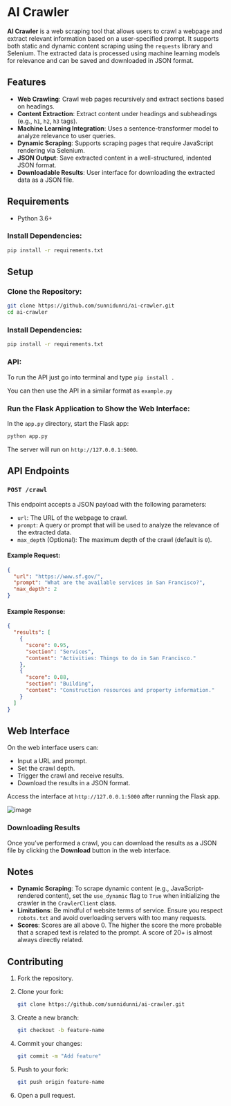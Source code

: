 # AI Crawler

**AI Crawler** is a web scraping tool that allows users to crawl a webpage and extract relevant information based on a user-specified prompt. It supports both static and dynamic content scraping using the `requests` library and Selenium. The extracted data is processed using machine learning models for relevance and can be saved and downloaded in JSON format.

## Features

- **Web Crawling**: Crawl web pages recursively and extract sections based on headings.
- **Content Extraction**: Extract content under headings and subheadings (e.g., `h1`, `h2`, `h3` tags).
- **Machine Learning Integration**: Uses a sentence-transformer model to analyze relevance to user queries.
- **Dynamic Scraping**: Supports scraping pages that require JavaScript rendering via Selenium.
- **JSON Output**: Save extracted content in a well-structured, indented JSON format.
- **Downloadable Results**: User interface for downloading the extracted data as a JSON file.

## Requirements

- Python 3.6+

### Install Dependencies:

```bash
pip install -r requirements.txt
```

## Setup

### Clone the Repository:

```bash
git clone https://github.com/sunnidunni/ai-crawler.git
cd ai-crawler
```

### Install Dependencies:

```bash
pip install -r requirements.txt
```

### API:

To run the API just go into terminal and type `pip install .`

You can then use the API in a similar format as `example.py`

### Run the Flask Application to Show the Web Interface:

In the `app.py` directory, start the Flask app:

```bash
python app.py
```

The server will run on `http://127.0.0.1:5000`.

## API Endpoints

### `POST /crawl`

This endpoint accepts a JSON payload with the following parameters:

- `url`: The URL of the webpage to crawl.
- `prompt`: A query or prompt that will be used to analyze the relevance of the extracted data.
- `max_depth` (Optional): The maximum depth of the crawl (default is `0`).

#### Example Request:

```json
{
  "url": "https://www.sf.gov/",
  "prompt": "What are the available services in San Francisco?",
  "max_depth": 2
}
```

#### Example Response:

```json
{
  "results": [
    {
      "score": 0.95,
      "section": "Services",
      "content": "Activities: Things to do in San Francisco."
    },
    {
      "score": 0.88,
      "section": "Building",
      "content": "Construction resources and property information."
    }
  ]
}
```

## Web Interface

On the web interface users can:

- Input a URL and prompt.
- Set the crawl depth.
- Trigger the crawl and receive results.
- Download the results in a JSON format.

Access the interface at `http://127.0.0.1:5000` after running the Flask app.

![image](https://github.com/user-attachments/assets/b3458881-6d9e-48ca-bb0e-063134c4b7a1)


### Downloading Results

Once you’ve performed a crawl, you can download the results as a JSON file by clicking the **Download** button in the web interface.


## Notes

- **Dynamic Scraping**: To scrape dynamic content (e.g., JavaScript-rendered content), set the `use_dynamic` flag to `True` when initializing the crawler in the `CrawlerClient` class.
- **Limitations**: Be mindful of website terms of service. Ensure you respect `robots.txt` and avoid overloading servers with too many requests.
- **Scores**: Scores are all above 0. The higher the score the more probable that a scraped text is related to the prompt. A score of 20+ is almost always directly related.

## Contributing

1. Fork the repository.
2. Clone your fork:

   ```bash
   git clone https://github.com/sunnidunni/ai-crawler.git
   ```

3. Create a new branch:

   ```bash
   git checkout -b feature-name
   ```

4. Commit your changes:

   ```bash
   git commit -m "Add feature"
   ```

5. Push to your fork:

   ```bash
   git push origin feature-name
   ```

6. Open a pull request.


